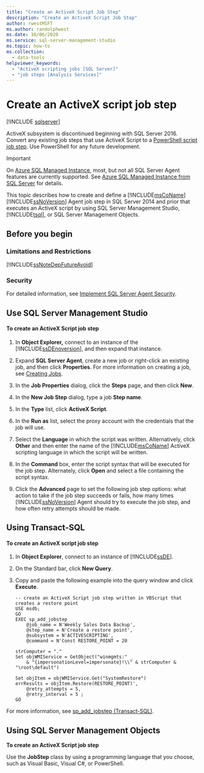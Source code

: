 ```yaml
---
title: "Create an ActiveX Script Job Step"
description: "Create an ActiveX Script Job Step"
author: rwestMSFT
ms.author: randolphwest
ms.date: 10/06/2020
ms.service: sql-server-management-studio
ms.topic: how-to
ms.collection:
  - data-tools
helpviewer_keywords:
  - "ActiveX scripting jobs [SQL Server]"
  - "job steps [Analysis Services]"
---
```

# Create an ActiveX script job step

[!INCLUDE [sqlserver](../includes/applies-to-version/sqlserver.md)]

ActiveX subsystem is discontinued beginning with SQL Server 2016. Convert any existing job steps that use ActiveX Script to a [PowerShell script job step](create-a-powershell-script-job-step.md). Use PowerShell for any future development.

> [!IMPORTANT]  
> On [Azure SQL Managed Instance](/azure/azure-sql/managed-instance/sql-managed-instance-paas-overview), most, but not all SQL Server Agent features are currently supported. See [Azure SQL Managed Instance from SQL Server](/azure/sql-database/sql-database-managed-instance-transact-sql-information#sql-server-agent) for details.

This topic describes how to create and define a [!INCLUDE[msCoName](../includes/msconame-md.md)] [!INCLUDE[ssNoVersion](../includes/ssnoversion-md.md)] Agent job step in SQL Server 2014 and prior that executes an ActiveX script by using SQL Server Management Studio, [!INCLUDE[tsql](../includes/tsql-md.md)], or SQL Server Management Objects.  

## Before you begin  
  
### <a name="Restrictions"></a>Limitations and Restrictions  

[!INCLUDE[ssNoteDepFutureAvoid](../includes/ssnotedepfutureavoid-md.md)]  

  
### <a name="Security"></a>Security  

For detailed information, see [Implement SQL Server Agent Security](implement-sql-server-agent-security.md).  
  
## <a name="SSMS"></a>Use SQL Server Management Studio  
  
#### To create an ActiveX Script job step  
  
1.  In **Object Explorer,** connect to an instance of the [!INCLUDE[ssDEnoversion](../includes/ssdenoversion-md.md)], and then expand that instance.  
  
2.  Expand **SQL Server Agent**, create a new job or right-click an existing job, and then click **Properties**. For more information on creating a job, see [Creating Jobs](create-jobs.md).  
  
3.  In the **Job Properties** dialog, click the **Steps** page, and then click **New**.  
  
4.  In the **New Job Step** dialog, type a job **Step name**.  
  
5.  In the **Type** list, click **ActiveX Script**.  
  
6.  In the **Run as** list, select the proxy account with the credentials that the job will use.  
  
7.  Select the **Language** in which the script was written. Alternatively, click **Other** and then enter the name of the [!INCLUDE[msCoName](../includes/msconame-md.md)] ActiveX scripting language in which the script will be written.  
  
8.  In the **Command** box, enter the script syntax that will be executed for the job step. Alternately, click **Open** and select a file containing the script syntax.  
  
9. Click the **Advanced** page to set the following job step options: what action to take if the job step succeeds or fails, how many times [!INCLUDE[ssNoVersion](../includes/ssnoversion-md.md)] Agent should try to execute the job step, and how often retry attempts should be made.  
  
## <a name="TSQL"></a>Using Transact-SQL  
  
#### To create an ActiveX script job step  
  
1.  In **Object Explorer**, connect to an instance of [!INCLUDE[ssDE](../includes/ssde-md.md)].  
  
2.  On the Standard bar, click **New Query**.  
  
3.  Copy and paste the following example into the query window and click **Execute**.  
  
    ```  
    -- create an ActiveX Script job step written in VBScript that creates a restore point  
    USE msdb;  
    GO  
    EXEC sp_add_jobstep  
        @job_name = N'Weekly Sales Data Backup',  
        @step_name = N'Create a restore point',  
        @subsystem = N'ACTIVESCRIPTING',  
        @command = N'Const RESTORE_POINT = 20  
  
    strComputer = "."  
    Set objWMIService = GetObject("winmgmts:" _  
        & "{impersonationLevel=impersonate}!\\" & strComputer & "\root\default")  
  
    Set objItem = objWMIService.Get("SystemRestore")  
    errResults = objItem.Restore(RESTORE_POINT)',   
        @retry_attempts = 5,  
        @retry_interval = 5 ;  
    GO  
    ```  
  
For more information, see [sp_add_jobstep (Transact-SQL)](/sql/relational-databases/system-stored-procedures/sp-add-jobstep-transact-sql).  
  
## <a name="SMO"></a>Using SQL Server Management Objects  
**To create an ActiveX Script job step**  
  
Use the **JobStep** class by using a programming language that you choose, such as Visual Basic, Visual C#, or PowerShell.  
